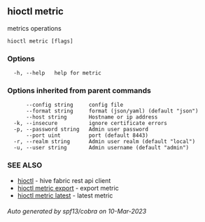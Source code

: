 ## hioctl metric

metrics operations

```
hioctl metric [flags]
```

### Options

```
  -h, --help   help for metric
```

### Options inherited from parent commands

```
      --config string     config file
      --format string     format (json/yaml) (default "json")
      --host string       Hostname or ip address
  -k, --insecure          ignore certificate errors
  -p, --password string   Admin user password
      --port uint         port (default 8443)
  -r, --realm string      Admin user realm (default "local")
  -u, --user string       Admin username (default "admin")
```

### SEE ALSO

* [hioctl](hioctl.md)	 - hive fabric rest api client
* [hioctl metric export](hioctl_metric_export.md)	 - export metric
* [hioctl metric latest](hioctl_metric_latest.md)	 - latest metric

###### Auto generated by spf13/cobra on 10-Mar-2023

